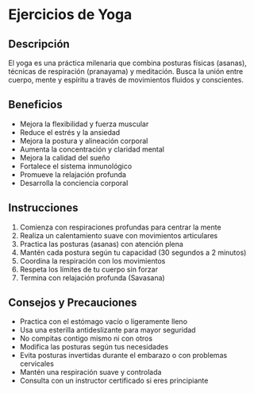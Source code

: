 # Ejercicios de Yoga

## Descripción

El yoga es una práctica milenaria que combina posturas físicas (asanas), técnicas de respiración (pranayama) y meditación. Busca la unión entre cuerpo, mente y espíritu a través de movimientos fluidos y conscientes.

## Beneficios

- Mejora la flexibilidad y fuerza muscular
- Reduce el estrés y la ansiedad
- Mejora la postura y alineación corporal
- Aumenta la concentración y claridad mental
- Mejora la calidad del sueño
- Fortalece el sistema inmunológico
- Promueve la relajación profunda
- Desarrolla la conciencia corporal

## Instrucciones

1. Comienza con respiraciones profundas para centrar la mente
2. Realiza un calentamiento suave con movimientos articulares
3. Practica las posturas (asanas) con atención plena
4. Mantén cada postura según tu capacidad (30 segundos a 2 minutos)
5. Coordina la respiración con los movimientos
6. Respeta los límites de tu cuerpo sin forzar
7. Termina con relajación profunda (Savasana)

## Consejos y Precauciones

- Practica con el estómago vacío o ligeramente lleno
- Usa una esterilla antideslizante para mayor seguridad
- No compitas contigo mismo ni con otros
- Modifica las posturas según tus necesidades
- Evita posturas invertidas durante el embarazo o con problemas cervicales
- Mantén una respiración suave y controlada
- Consulta con un instructor certificado si eres principiante